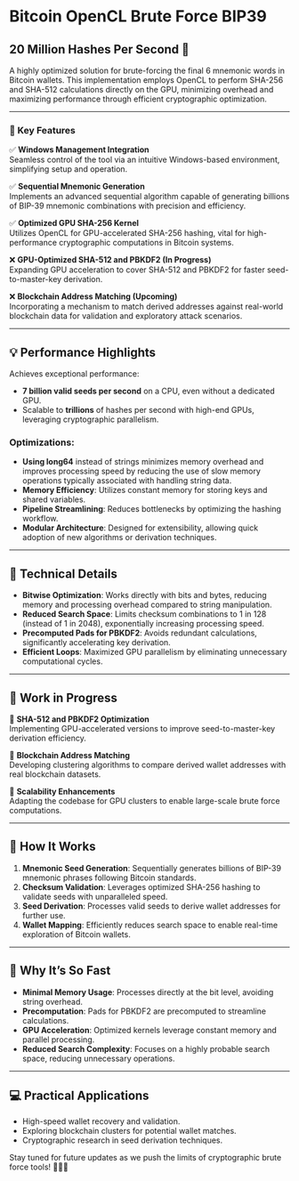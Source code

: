 # Bitcoin OpenCL Brute Force BIP39  
## 20 Million Hashes Per Second 🚀  

A highly optimized solution for brute-forcing the final 6 mnemonic words in Bitcoin wallets. This implementation employs OpenCL to perform SHA-256 and SHA-512 calculations directly on the GPU, minimizing overhead and maximizing performance through efficient cryptographic optimization.  

---

### 🚀 Key Features  

✅ **Windows Management Integration**  
Seamless control of the tool via an intuitive Windows-based environment, simplifying setup and operation.

✅ **Sequential Mnemonic Generation**  
Implements an advanced sequential algorithm capable of generating billions of BIP-39 mnemonic combinations with precision and efficiency.  

✅ **Optimized GPU SHA-256 Kernel**  
Utilizes OpenCL for GPU-accelerated SHA-256 hashing, vital for high-performance cryptographic computations in Bitcoin systems.  

❌ **GPU-Optimized SHA-512 and PBKDF2 (In Progress)**  
Expanding GPU acceleration to cover SHA-512 and PBKDF2 for faster seed-to-master-key derivation.  

❌ **Blockchain Address Matching (Upcoming)**  
Incorporating a mechanism to match derived addresses against real-world blockchain data for validation and exploratory attack scenarios.  

---

## 💡 Performance Highlights  

Achieves exceptional performance:  
- **7 billion valid seeds per second** on a CPU, even without a dedicated GPU.  
- Scalable to **trillions** of hashes per second with high-end GPUs, leveraging cryptographic parallelism.  

### Optimizations:  
- **Using long64** instead of strings minimizes memory overhead and improves processing speed by reducing the use of slow memory operations typically associated with handling string data. 
- **Memory Efficiency**: Utilizes constant memory for storing keys and shared variables.  
- **Pipeline Streamlining**: Reduces bottlenecks by optimizing the hashing workflow.  
- **Modular Architecture**: Designed for extensibility, allowing quick adoption of new algorithms or derivation techniques.  

---

## 🔧 Technical Details  

- **Bitwise Optimization**: Works directly with bits and bytes, reducing memory and processing overhead compared to string manipulation.  
- **Reduced Search Space**: Limits checksum combinations to 1 in 128 (instead of 1 in 2048), exponentially increasing processing speed.  
- **Precomputed Pads for PBKDF2**: Avoids redundant calculations, significantly accelerating key derivation.  
- **Efficient Loops**: Maximized GPU parallelism by eliminating unnecessary computational cycles.  

---

## 📅 Work in Progress  

🔄 **SHA-512 and PBKDF2 Optimization**  
Implementing GPU-accelerated versions to improve seed-to-master-key derivation efficiency.  

🔄 **Blockchain Address Matching**  
Developing clustering algorithms to compare derived wallet addresses with real blockchain datasets.  

🔄 **Scalability Enhancements**  
Adapting the codebase for GPU clusters to enable large-scale brute force computations.  

---

## 🧠 How It Works  

1. **Mnemonic Seed Generation**: Sequentially generates billions of BIP-39 mnemonic phrases following Bitcoin standards.  
2. **Checksum Validation**: Leverages optimized SHA-256 hashing to validate seeds with unparalleled speed.  
3. **Seed Derivation**: Processes valid seeds to derive wallet addresses for further use.  
4. **Wallet Mapping**: Efficiently reduces search space to enable real-time exploration of Bitcoin wallets.  

---

## 🚀 Why It’s So Fast  

- **Minimal Memory Usage**: Processes directly at the bit level, avoiding string overhead.  
- **Precomputation**: Pads for PBKDF2 are precomputed to streamline calculations.  
- **GPU Acceleration**: Optimized kernels leverage constant memory and parallel processing.  
- **Reduced Search Complexity**: Focuses on a highly probable search space, reducing unnecessary operations.  

---

## 💻 Practical Applications  

- High-speed wallet recovery and validation.  
- Exploring blockchain clusters for potential wallet matches.  
- Cryptographic research in seed derivation techniques.  

Stay tuned for future updates as we push the limits of cryptographic brute force tools! 👨‍💻✨
